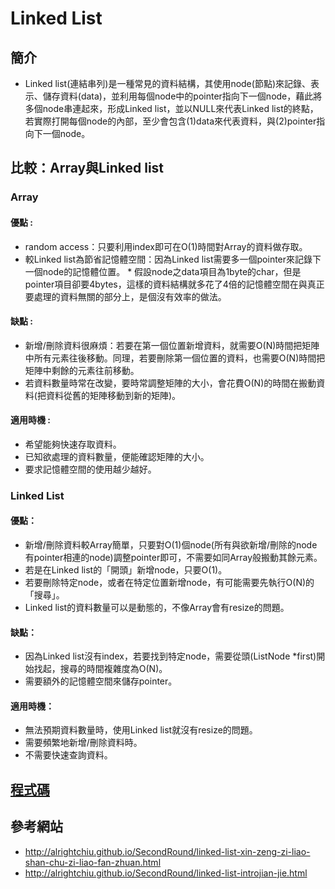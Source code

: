 # Linked List 
## 簡介
  * Linked list(連結串列)是一種常見的資料結構，其使用node(節點)來記錄、表示、儲存資料(data)，並利用每個node中的pointer指向下一個node，藉此將多個node串連起來，形成Linked list，並以NULL來代表Linked list的終點，若實際打開每個node的內部，至少會包含(1)data來代表資料，與(2)pointer指向下一個node。

## 比較：Array與Linked list
  ### Array
   #### 優點 :
   * random access：只要利用index即可在O(1)時間對Array的資料做存取。
   * 較Linked list為節省記憶體空間：因為Linked list需要多一個pointer來記錄下一個node的記憶體位置。
    * 假設node之data項目為1byte的char，但是pointer項目卻要4bytes，這樣的資料結構就多花了4倍的記憶體空間在與真正要處理的資料無關的部分上，是個沒有效率的做法。
  
   #### 缺點 :
   * 新增/刪除資料很麻煩：若要在第一個位置新增資料，就需要O(N)時間把矩陣中所有元素往後移動。同理，若要刪除第一個位置的資料，也需要O(N)時間把矩陣中剩餘的元素往前移動。
   * 若資料數量時常在改變，要時常調整矩陣的大小，會花費O(N)的時間在搬動資料(把資料從舊的矩陣移動到新的矩陣)。

   #### 適用時機 :
   * 希望能夠快速存取資料。
   * 已知欲處理的資料數量，便能確認矩陣的大小。
   * 要求記憶體空間的使用越少越好。

 ### Linked List
  #### 優點：
  * 新增/刪除資料較Array簡單，只要對O(1)個node(所有與欲新增/刪除的node有pointer相連的node)調整pointer即可，不需要如同Array般搬動其餘元素。
   * 若是在Linked list的「開頭」新增node，只要O(1)。
   * 若要刪除特定node，或者在特定位置新增node，有可能需要先執行O(N)的「搜尋」。
  * Linked list的資料數量可以是動態的，不像Array會有resize的問題。

  #### 缺點：
  * 因為Linked list沒有index，若要找到特定node，需要從頭(ListNode *first)開始找起，搜尋的時間複雜度為O(N)。
  * 需要額外的記憶體空間來儲存pointer。
  
  #### 適用時機：
  * 無法預期資料數量時，使用Linked list就沒有resize的問題。 
  * 需要頻繁地新增/刪除資料時。
  * 不需要快速查詢資料。

## [程式碼](code/linked_list.py)

## 參考網站
- http://alrightchiu.github.io/SecondRound/linked-list-xin-zeng-zi-liao-shan-chu-zi-liao-fan-zhuan.html
- http://alrightchiu.github.io/SecondRound/linked-list-introjian-jie.html
